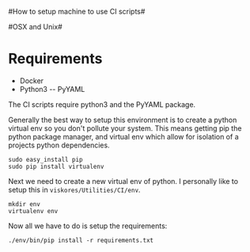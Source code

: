 #How to setup machine to use CI scripts#

#OSX and Unix#


# Requirements #

- Docker
- Python3
-- PyYAML

The CI scripts require python3 and the PyYAML package.

Generally the best way to setup this environment is to create a python
virtual env so you don't pollute your system. This means getting pip
the python package manager, and virtual env which allow for isolation
of a projects python dependencies.

```
sudo easy_install pip
sudo pip install virtualenv
```

Next we need to create a new virtual env of python. I personally
like to setup this in `viskores/Utilities/CI/env`.

```
mkdir env
virtualenv env
```

Now all we have to do is setup the requirements:

```
./env/bin/pip install -r requirements.txt
```

